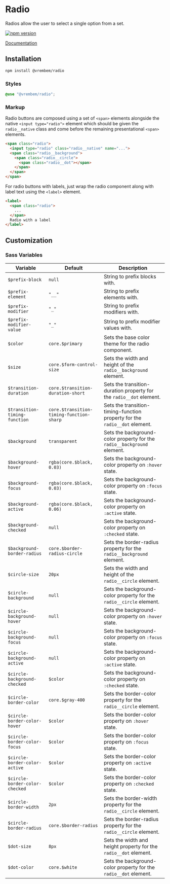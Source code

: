# Radio

Radios allow the user to select a single option from a set.

[![npm version](https://img.shields.io/npm/v/%40vrembem%2Fradio.svg)](https://www.npmjs.com/package/%40vrembem%2Fradio)

[Documentation](https://vrembem.com/packages/radio)

## Installation

```sh
npm install @vrembem/radio
```

### Styles

```scss
@use "@vrembem/radio";
```

### Markup

Radio buttons are composed using a set of `<span>` elements alongside the native `<input type="radio">` element which should be given the `radio__native` class and come before the remaining presentational `<span>` elements.

```html
<span class="radio">
  <input type="radio" class="radio__native" name="...">
  <span class="radio__background">
    <span class="radio__circle">
      <span class="radio__dot"></span>
    </span>
  </span>
</span>
```

For radio buttons with labels, just wrap the radio component along with label text using the `<label>` element.

```html
<label>
  <span class="radio">
    ...
  </span>
  Radio with a label
</label>
```

## Customization

### Sass Variables

| Variable                       | Default                                  | Description                                                                |
| ------------------------------ | ---------------------------------------- | -------------------------------------------------------------------------- |
| `$prefix-block`                | `null`                                   | String to prefix blocks with.                                              |
| `$prefix-element`              | `"__"`                                   | String to prefix elements with.                                            |
| `$prefix-modifier`             | `"_"`                                    | String to prefix modifiers with.                                           |
| `$prefix-modifier-value`       | `"_"`                                    | String to prefix modifier values with.                                     |
| `$color`                       | `core.$primary`                          | Sets the base color theme for the radio component.                         |
| `$size`                        | `core.$form-control-size`                | Sets the width and height of the `radio__background` element.              |
| `$transition-duration`         | `core.$transition-duration-short`        | Sets the transition-duration property for the `radio__dot` element.        |
| `$transition-timing-function`  | `core.$transition-timing-function-sharp` | Sets the transition-timing-function property for the `radio__dot` element. |
| `$background`                  | `transparent`                            | Sets the background-color property for the `radio__background` element.    |
| `$background-hover`            | `rgba(core.$black, 0.03)`                | Sets the background-color property on `:hover` state.                      |
| `$background-focus`            | `rgba(core.$black, 0.03)`                | Sets the background-color property on `:focus` state.                      |
| `$background-active`           | `rgba(core.$black, 0.06)`                | Sets the background-color property on `:active` state.                     |
| `$background-checked`          | `null`                                   | Sets the background-color property on `:checked` state.                    |
| `$background-border-radius`    | `core.$border-radius-circle`             | Sets the border-radius property for the `radio__background` element.       |
| `$circle-size`                 | `20px`                                   | Sets the width and height of the `radio__circle` element.                  |
| `$circle-background`           | `null`                                   | Sets the background-color property for the `radio__circle` element.        |
| `$circle-background-hover`     | `null`                                   | Sets the background-color property on `:hover` state.                      |
| `$circle-background-focus`     | `null`                                   | Sets the background-color property on `:focus` state.                      |
| `$circle-background-active`    | `null`                                   | Sets the background-color property on `:active` state.                     |
| `$circle-background-checked`   | `$color`                                 | Sets the background-color property on `:checked` state.                    |
| `$circle-border-color`         | `core.$gray-400`                         | Sets the border-color property for the `radio__circle` element.            |
| `$circle-border-color-hover`   | `$color`                                 | Sets the border-color property on `:hover` state.                          |
| `$circle-border-color-focus`   | `$color`                                 | Sets the border-color property on `:focus` state.                          |
| `$circle-border-color-active`  | `$color`                                 | Sets the border-color property on `:active` state.                         |
| `$circle-border-color-checked` | `$color`                                 | Sets the border-color property on `:checked` state.                        |
| `$circle-border-width`         | `2px`                                    | Sets the border-width property for the `radio__circle` element.            |
| `$circle-border-radius`        | `core.$border-radius`                    | Sets the border-radius property for the `radio__circle` element.           |
| `$dot-size`                    | `8px`                                    | Sets the width and height property for the `radio__dot` element.           |
| `$dot-color`                   | `core.$white`                            | Sets the background-color property for the `radio__dot` element.           |
